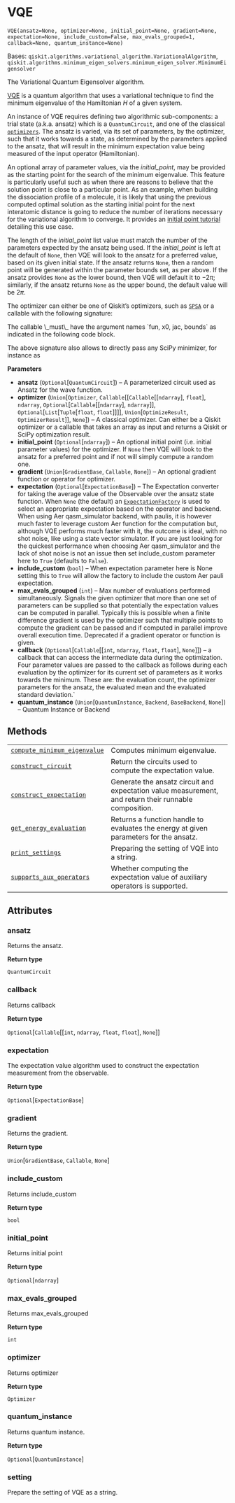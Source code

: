 # VQE

<span id="undefined" />

`VQE(ansatz=None, optimizer=None, initial_point=None, gradient=None, expectation=None, include_custom=False, max_evals_grouped=1, callback=None, quantum_instance=None)`

Bases: `qiskit.algorithms.variational_algorithm.VariationalAlgorithm`, `qiskit.algorithms.minimum_eigen_solvers.minimum_eigen_solver.MinimumEigensolver`

The Variational Quantum Eigensolver algorithm.

[VQE](https://arxiv.org/abs/1304.3061) is a quantum algorithm that uses a variational technique to find the minimum eigenvalue of the Hamiltonian $H$ of a given system.

An instance of VQE requires defining two algorithmic sub-components: a trial state (a.k.a. ansatz) which is a `QuantumCircuit`, and one of the classical [`optimizers`](qiskit.algorithms.optimizers#module-qiskit.algorithms.optimizers "qiskit.algorithms.optimizers"). The ansatz is varied, via its set of parameters, by the optimizer, such that it works towards a state, as determined by the parameters applied to the ansatz, that will result in the minimum expectation value being measured of the input operator (Hamiltonian).

An optional array of parameter values, via the *initial\_point*, may be provided as the starting point for the search of the minimum eigenvalue. This feature is particularly useful such as when there are reasons to believe that the solution point is close to a particular point. As an example, when building the dissociation profile of a molecule, it is likely that using the previous computed optimal solution as the starting initial point for the next interatomic distance is going to reduce the number of iterations necessary for the variational algorithm to converge. It provides an [initial point tutorial](https://github.com/Qiskit/qiskit-tutorials-community/blob/master/chemistry/h2_vqe_initial_point.ipynb) detailing this use case.

The length of the *initial\_point* list value must match the number of the parameters expected by the ansatz being used. If the *initial\_point* is left at the default of `None`, then VQE will look to the ansatz for a preferred value, based on its given initial state. If the ansatz returns `None`, then a random point will be generated within the parameter bounds set, as per above. If the ansatz provides `None` as the lower bound, then VQE will default it to $-2\pi$; similarly, if the ansatz returns `None` as the upper bound, the default value will be $2\pi$.

The optimizer can either be one of Qiskit’s optimizers, such as [`SPSA`](qiskit.algorithms.optimizers.SPSA#qiskit.algorithms.optimizers.SPSA "qiskit.algorithms.optimizers.SPSA") or a callable with the following signature:

<Admonition title="Note" type="note">
  The callable \_must\_ have the argument names `fun, x0, jac, bounds` as indicated in the following code block.
</Admonition>

The above signature also allows to directly pass any SciPy minimizer, for instance as

**Parameters**

*   **ansatz** (`Optional`\[`QuantumCircuit`]) – A parameterized circuit used as Ansatz for the wave function.
*   **optimizer** (`Union`\[`Optimizer`, `Callable`\[\[`Callable`\[\[`ndarray`], `float`], `ndarray`, `Optional`\[`Callable`\[\[`ndarray`], `ndarray`]], `Optional`\[`List`\[`Tuple`\[`float`, `float`]]]], `Union`\[`OptimizeResult`, `OptimizerResult`]], `None`]) – A classical optimizer. Can either be a Qiskit optimizer or a callable that takes an array as input and returns a Qiskit or SciPy optimization result.
*   **initial\_point** (`Optional`\[`ndarray`]) – An optional initial point (i.e. initial parameter values) for the optimizer. If `None` then VQE will look to the ansatz for a preferred point and if not will simply compute a random one.
*   **gradient** (`Union`\[`GradientBase`, `Callable`, `None`]) – An optional gradient function or operator for optimizer.
*   **expectation** (`Optional`\[`ExpectationBase`]) – The Expectation converter for taking the average value of the Observable over the ansatz state function. When `None` (the default) an [`ExpectationFactory`](qiskit.opflow.expectations.ExpectationFactory#qiskit.opflow.expectations.ExpectationFactory "qiskit.opflow.expectations.ExpectationFactory") is used to select an appropriate expectation based on the operator and backend. When using Aer qasm\_simulator backend, with paulis, it is however much faster to leverage custom Aer function for the computation but, although VQE performs much faster with it, the outcome is ideal, with no shot noise, like using a state vector simulator. If you are just looking for the quickest performance when choosing Aer qasm\_simulator and the lack of shot noise is not an issue then set include\_custom parameter here to `True` (defaults to `False`).
*   **include\_custom** (`bool`) – When expectation parameter here is None setting this to `True` will allow the factory to include the custom Aer pauli expectation.
*   **max\_evals\_grouped** (`int`) – Max number of evaluations performed simultaneously. Signals the given optimizer that more than one set of parameters can be supplied so that potentially the expectation values can be computed in parallel. Typically this is possible when a finite difference gradient is used by the optimizer such that multiple points to compute the gradient can be passed and if computed in parallel improve overall execution time. Deprecated if a gradient operator or function is given.
*   **callback** (`Optional`\[`Callable`\[\[`int`, `ndarray`, `float`, `float`], `None`]]) – a callback that can access the intermediate data during the optimization. Four parameter values are passed to the callback as follows during each evaluation by the optimizer for its current set of parameters as it works towards the minimum. These are: the evaluation count, the optimizer parameters for the ansatz, the evaluated mean and the evaluated standard deviation.\`
*   **quantum\_instance** (`Union`\[`QuantumInstance`, `Backend`, `BaseBackend`, `None`]) – Quantum Instance or Backend

## Methods

|                                                                                                                                                                                      |                                                                                                       |
| ------------------------------------------------------------------------------------------------------------------------------------------------------------------------------------ | ----------------------------------------------------------------------------------------------------- |
| [`compute_minimum_eigenvalue`](qiskit.algorithms.VQE.compute_minimum_eigenvalue#qiskit.algorithms.VQE.compute_minimum_eigenvalue "qiskit.algorithms.VQE.compute_minimum_eigenvalue") | Computes minimum eigenvalue.                                                                          |
| [`construct_circuit`](qiskit.algorithms.VQE.construct_circuit#qiskit.algorithms.VQE.construct_circuit "qiskit.algorithms.VQE.construct_circuit")                                     | Return the circuits used to compute the expectation value.                                            |
| [`construct_expectation`](qiskit.algorithms.VQE.construct_expectation#qiskit.algorithms.VQE.construct_expectation "qiskit.algorithms.VQE.construct_expectation")                     | Generate the ansatz circuit and expectation value measurement, and return their runnable composition. |
| [`get_energy_evaluation`](qiskit.algorithms.VQE.get_energy_evaluation#qiskit.algorithms.VQE.get_energy_evaluation "qiskit.algorithms.VQE.get_energy_evaluation")                     | Returns a function handle to evaluates the energy at given parameters for the ansatz.                 |
| [`print_settings`](qiskit.algorithms.VQE.print_settings#qiskit.algorithms.VQE.print_settings "qiskit.algorithms.VQE.print_settings")                                                 | Preparing the setting of VQE into a string.                                                           |
| [`supports_aux_operators`](qiskit.algorithms.VQE.supports_aux_operators#qiskit.algorithms.VQE.supports_aux_operators "qiskit.algorithms.VQE.supports_aux_operators")                 | Whether computing the expectation value of auxiliary operators is supported.                          |

## Attributes

<span id="undefined" />

### ansatz

Returns the ansatz.

**Return type**

`QuantumCircuit`

<span id="undefined" />

### callback

Returns callback

**Return type**

`Optional`\[`Callable`\[\[`int`, `ndarray`, `float`, `float`], `None`]]

<span id="undefined" />

### expectation

The expectation value algorithm used to construct the expectation measurement from the observable.

**Return type**

`Optional`\[`ExpectationBase`]

<span id="undefined" />

### gradient

Returns the gradient.

**Return type**

`Union`\[`GradientBase`, `Callable`, `None`]

<span id="undefined" />

### include\_custom

Returns include\_custom

**Return type**

`bool`

<span id="undefined" />

### initial\_point

Returns initial point

**Return type**

`Optional`\[`ndarray`]

<span id="undefined" />

### max\_evals\_grouped

Returns max\_evals\_grouped

**Return type**

`int`

<span id="undefined" />

### optimizer

Returns optimizer

**Return type**

`Optimizer`

<span id="undefined" />

### quantum\_instance

Returns quantum instance.

**Return type**

`Optional`\[`QuantumInstance`]

<span id="undefined" />

### setting

Prepare the setting of VQE as a string.
